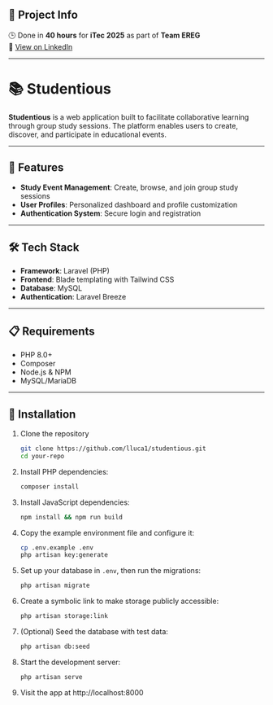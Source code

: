 ## 📌 Project Info

🕒 Done in **40 hours** for **iTec 2025** as part of **Team EREG**  
🔗 [View on LinkedIn](https://www.linkedin.com/feed/update/urn:li:activity:7318222754334310401)

---


# 📚 Studentious

**Studentious** is a web application built to facilitate collaborative learning through group study sessions. The platform enables users to create, discover, and participate in educational events.

---


## 🚀 Features

- **Study Event Management**: Create, browse, and join group study sessions  
- **User Profiles**: Personalized dashboard and profile customization  
- **Authentication System**: Secure login and registration  

---

## 🛠️ Tech Stack

- **Framework**: Laravel (PHP)  
- **Frontend**: Blade templating with Tailwind CSS
- **Database**: MySQL  
- **Authentication**: Laravel Breeze  

---

## 📋 Requirements

- PHP 8.0+  
- Composer  
- Node.js & NPM  
- MySQL/MariaDB  

---

## 🔧 Installation

1. Clone the repository  
   ```bash
   git clone https://github.com/lluca1/studentious.git
   cd your-repo
   ```

2. Install PHP dependencies:  
   ```bash
   composer install
   ```

3. Install JavaScript dependencies:  
   ```bash
   npm install && npm run build
   ```

4. Copy the example environment file and configure it:  
   ```bash
   cp .env.example .env
   php artisan key:generate
   ```

5. Set up your database in `.env`, then run the migrations:  
   ```bash
   php artisan migrate
   ```

6. Create a symbolic link to make storage publicly accessible:  
   ```bash
   php artisan storage:link
   ```

7. (Optional) Seed the database with test data:  
   ```bash
   php artisan db:seed
   ```

8. Start the development server:  
   ```bash
   php artisan serve
   ```

9. Visit the app at http://localhost:8000

